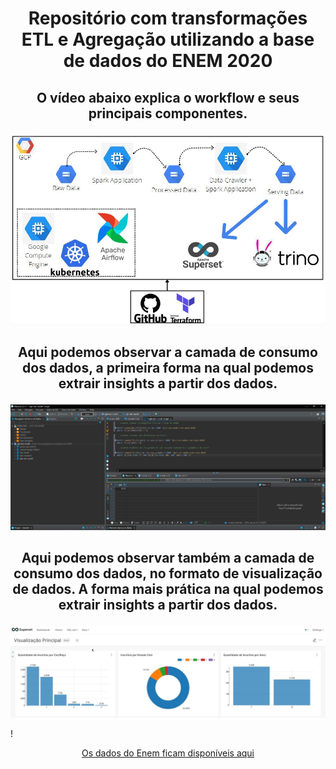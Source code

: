 # <p align= "center">  Repositório com transformações ETL e Agregação utilizando a base de dados do ENEM 2020  <p>

## <p align= "center"> O vídeo abaixo explica o workflow e seus principais componentes.  <p>

[![GCP-Workflow](https://github.com/mateusclira/edc-desafio-final/blob/main/images/Arquitetura.JPG)](https://www.youtube.com/watch?v=GGHIs4OSQGM "Engenharia de dados - Workflow na GCP")

## <p align= "center">  Aqui podemos observar a camada de consumo dos dados, a primeira forma na qual podemos extrair insights a partir dos dados. </p>

![img2](images/dbeaver_image.png)

## <p align= "center">  Aqui podemos observar também a camada de consumo dos dados, no formato de visualização de dados. A forma mais prática na qual podemos extrair insights a partir dos dados. </p>

![img3](images/SuperSet.JPG)


!<p align= "center"> [Os dados do Enem ficam disponíveis aqui](https://www.gov.br/inep/pt-br/acesso-a-informacao/dados-abertos/microdados/enem) </p>